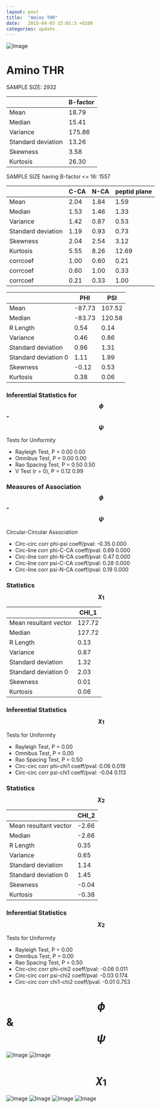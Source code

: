 ```yaml
---
layout: post
title:  "Amino THR"
date:   2015-04-03 15:01:3 +0100
categories: update
---
```

<script src="https://cdnjs.cloudflare.com/ajax/libs/mathjax/2.7.0/MathJax.js?config=TeX-AMS-MML_HTMLorMML" type="text/javascript"></script>

![Image](../../../../images/aadensity.png)

# Amino THR


 SAMPLE SIZE: 2932
 
 
 
|     | B-factor |
| --- | --- |
| Mean | 18.79 |
| Median | 15.41 |
| Variance | 175.86 |
| Standard deviation | 13.26 |
| Skewness | 3.58 |
| Kurtosis | 26.30 |
 
 
 
SAMPLE SIZE having B-factor <= 16: 1557 


|     | C-CA | N-CA | peptid plane |
| --- | --- | --- | --- |
| Mean | 2.04 | 1.84 | 1.59 |
| Median | 1.53 | 1.46 | 1.33 |
| Variance | 1.42 | 0.87 | 0.53 |
| Standard deviation | 1.19 | 0.93 | 0.73 |
| Skewness | 2.04 | 2.54 | 3.12 |
| Kurtosis | 5.55 | 8.26 | 12.69 |
| corrcoef | 1.00 | 0.60 | 0.21 |
| corrcoef | 0.60 | 1.00 | 0.33 |
| corrcoef | 0.21 | 0.33 | 1.00 |
 
 
 

|     | PHI | PSI |
| --- | --- | --- |
| Mean | -87.73 | 107.52 |
| Median | -83.73 | 120.58 |
| R Length | 0.54 | 0.14 |
| Variance | 0.46 | 0.86 |
| Standard deviation | 0.96 | 1.31 |
| Standard deviation 0 | 1.11 | 1.99 |
| Skewness | -0.12 | 0.53 |
| Kurtosis | 0.38 | 0.06 |

### Inferential Statistics for $$\phi$$-$$\psi$$ 

Tests for Uniformity

- Rayleigh Test, P = 0.00 0.00
- Omnibus Test,  P = 0.00 0.00
- Rao Spacing Test,  P = 0.50 0.50
- V Test (r = 0),  P = 0.12 0.99
### Measures of Association $$\phi$$-$$\psi$$

Circular-Circular Association
- Circ-circ corr phi-psi coeff/pval:	-0.35	 0.000
- Circ-line corr phi-C-CA coeff/pval:	0.69	 0.000
- Circ-line corr phi-N-CA coeff/pval:	0.47	 0.000
- Circ-line corr psi-C-CA coeff/pval:	0.28	 0.000
- Circ-line corr psi-N-CA coeff/pval:	0.19	 0.000
### Statistics $$\chi_1$$

|     | CHI_1 |
| --- | --- |
| Mean resultant vector | 127.72 |
| Median | 127.72 | 
| R Length | 0.13 | 
| Variance | 0.87 | 
| Standard deviation | 1.32 |
| Standard deviation 0| 2.03 |
| Skewness | 0.01 |
| Kurtosis | 0.06 |

 

### Inferential Statistics $$\chi_1$$
Tests for Uniformity

- Rayleigh Test, 	 P = 0.00
- Omnibus Test, 	 P = 0.00
- Rao Spacing Test, 	 P = 0.50
- Circ-circ corr phi-chi1 coeff/pval:	0.06	 0.019
- Circ-circ corr psi-chi1 coeff/pval:	-0.04	 0.113

 

### Statistics $$\chi_2$$

|     | CHI_2 |
| --- | --- |
| Mean resultant vector | -2.66 |
| Median | -2.66 |
| R Length | 0.35 |
| Variance | 0.65 |
| Standard deviation | 1.14 |
| Standard deviation 0 | 1.45 |
| Skewness | -0.04 |
| Kurtosis | -0.38 |


### Inferential Statistics $$\chi_2$$ 

Tests for Uniformity

- Rayleigh Test, 	 P = 0.00
- Omnibus Test, 	 P = 0.00
- Rao Spacing Test, 	 P = 0.50
- Circ-circ corr phi-chi2 coeff/pval:	-0.06	 0.011
- Circ-circ corr psi-chi2 coeff/pval:	-0.03	 0.174
- Circ-circ corr chi1-chi2 coeff/pval:	-0.01	 0.753



# $$\phi$$ & $$\psi$$
![Image](../../../../images/THR_Rama_phipsi.jpg)
![Image](../../../../images/THR_Rama_phipsiGrad.jpg)


# $$\chi_1$$
![Image](../../../../images/THR_Rama_phichi1.jpg)
![Image](../../../../images/THR_Rama_Grad_psichi1.jpg)
![Image](../../../../images/THR_Rama_psichi1.jpg)
![Image](../../../../images/THR_Rama_Grad_phichi1.jpg)

